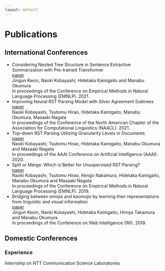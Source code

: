```yaml
---
layout: default
---
```


# Publications
<!-- Journals and others -->
## International Conferences
* Considering Nested Tree Structure in Sentence Extractive Summarization with Pre-trained Transformer  
  [paper]()  
  Jingun Kwon, Naoki Kobayashi, Hidetaka Kamigaito and Manabu Okumura  
  In proceedings of the Conference on Empirical Methods in Natural Language Processing (EMNLP). 2021.
* Improving Neural RST Parsing Model with Silver Agreement Subtrees  
  [paper](https://aclanthology.org/2021.naacl-main.127/)  
  Naoki Kobayashi, Tsutomu Hirao, Hidetaka Kamigaito, Manabu Okumura, Masaaki Nagata  
  In proceedings of the Conference of the North American Chapter of the Association for Computational Linguistics (NAACL). 2021.
* Top-down RST Parsing Utilizing Granularity Levels in Documents  
  [paper](https://ojs.aaai.org//index.php/AAAI/article/view/6321)  
  Naoki Kobayashi, Tsutomu Hirao, Hidetaka Kamigaito, Manabu Okumura and Masaaki Nagata  
  In proceedings of the AAAI Conference on Artificial Intelligence (AAAI). 2020.
* Split or Merge: Which is Better for Unsupervised RST Parsing?  
  [paper](https://www.aclweb.org/anthology/D19-1587/)  
  Naoki Kobayashi, Tsutomu Hirao, Kengo Nakamura, Hidetaka Kamigaito, Manabu Okumura and Masaaki Nagata  
  In proceedings of the Conference on Empirical Methods in Natural Language Processing (EMNLP). 2019.  
* Bridging between emojis and kaomojis by learning their representations from linguistic and visual information  
  [paper](https://dl.acm.org/doi/abs/10.1145/3350546.3352508)  
  Jingun Kwon, Naoki Kobayashi, Hidetaka Kamigaito, Hiroya Takamura and Manabu Okumura  
  In proceedings of the Conference on Web Intelligence (WI). 2019.  


## Domestic Conferences
    
    
### Experience
Internship on NTT Communication Science Laboratories
